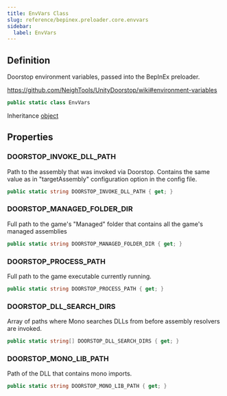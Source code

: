 ```yaml
---
title: EnvVars Class
slug: reference/bepinex.preloader.core.envvars
sidebar:
  label: EnvVars
---
```

## Definition

Doorstop environment variables, passed into the BepInEx preloader. <p>https://github.com/NeighTools/UnityDoorstop/wiki#environment-variables</p>

```csharp title="C#"
public static class EnvVars
```

Inheritance [object](https://learn.microsoft.com/dotnet/api/system.object/)

## Properties

### DOORSTOP_INVOKE_DLL_PATH

Path to the assembly that was invoked via Doorstop. Contains the same value as in "targetAssembly" configuration option in the config file.

```csharp title="C#"
public static string DOORSTOP_INVOKE_DLL_PATH { get; }
```

### DOORSTOP_MANAGED_FOLDER_DIR

Full path to the game's "Managed" folder that contains all the game's managed assemblies

```csharp title="C#"
public static string DOORSTOP_MANAGED_FOLDER_DIR { get; }
```

### DOORSTOP_PROCESS_PATH

Full path to the game executable currently running.

```csharp title="C#"
public static string DOORSTOP_PROCESS_PATH { get; }
```

### DOORSTOP_DLL_SEARCH_DIRS

Array of paths where Mono searches DLLs from before assembly resolvers are invoked.

```csharp title="C#"
public static string[] DOORSTOP_DLL_SEARCH_DIRS { get; }
```

### DOORSTOP_MONO_LIB_PATH

Path of the DLL that contains mono imports.

```csharp title="C#"
public static string DOORSTOP_MONO_LIB_PATH { get; }
```